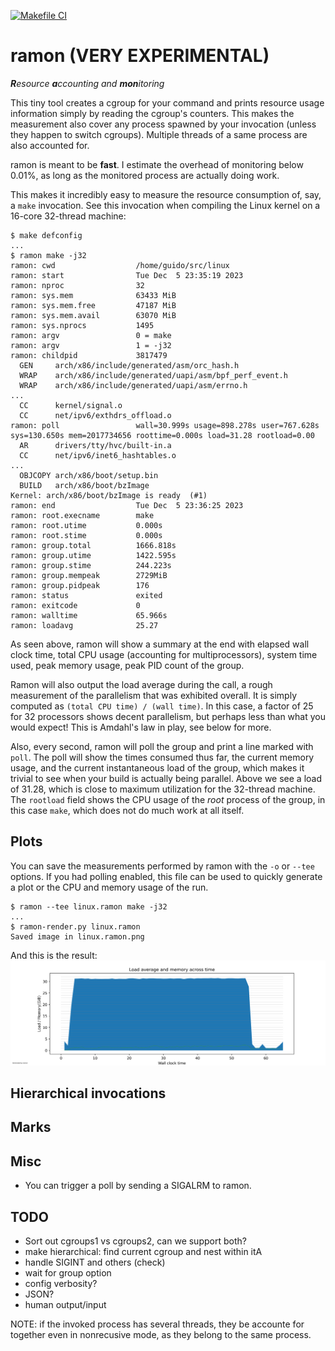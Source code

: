 [![Makefile CI](https://github.com/mtzguido/ramon/actions/workflows/ci.yml/badge.svg)](https://github.com/mtzguido/ramon/actions/workflows/ci.yml)
# ramon (VERY EXPERIMENTAL)

****R***esource ***a***ccounting and ***mon***itoring*

This tiny tool creates a cgroup for your command and prints resource
usage information simply by reading the cgroup's counters. This makes
the measurement also cover any process spawned by your invocation
(unless they happen to switch cgroups). Multiple threads of a same
process are also accounted for.

ramon is meant to be **fast**. I estimate the overhead of monitoring
below 0.01%, as long as the monitored process are actually doing work.

This makes it incredibly easy to measure the resource consumption of,
say, a `make` invocation. See this invocation when compiling the Linux
kernel on a 16-core 32-thread machine:
```
$ make defconfig
...
$ ramon make -j32
ramon: cwd                  /home/guido/src/linux
ramon: start                Tue Dec  5 23:35:19 2023
ramon: nproc                32
ramon: sys.mem              63433 MiB
ramon: sys.mem.free         47187 MiB
ramon: sys.mem.avail        63070 MiB
ramon: sys.nprocs           1495
ramon: argv                 0 = make
ramon: argv                 1 = -j32
ramon: childpid             3817479
  GEN     arch/x86/include/generated/asm/orc_hash.h
  WRAP    arch/x86/include/generated/uapi/asm/bpf_perf_event.h
  WRAP    arch/x86/include/generated/uapi/asm/errno.h
...
  CC      kernel/signal.o
  CC      net/ipv6/exthdrs_offload.o
ramon: poll                 wall=30.999s usage=898.278s user=767.628s sys=130.650s mem=2017734656 roottime=0.000s load=31.28 rootload=0.00
  AR      drivers/tty/hvc/built-in.a
  CC      net/ipv6/inet6_hashtables.o
...
  OBJCOPY arch/x86/boot/setup.bin
  BUILD   arch/x86/boot/bzImage
Kernel: arch/x86/boot/bzImage is ready  (#1)
ramon: end                  Tue Dec  5 23:36:25 2023
ramon: root.execname        make
ramon: root.utime           0.000s
ramon: root.stime           0.000s
ramon: group.total          1666.818s
ramon: group.utime          1422.595s
ramon: group.stime          244.223s
ramon: group.mempeak        2729MiB
ramon: group.pidpeak        176
ramon: status               exited
ramon: exitcode             0
ramon: walltime             65.966s
ramon: loadavg              25.27
```

As seen above, ramon will show a summary at the end with elapsed wall
clock time, total CPU usage (accounting for multiprocessors), system
time used, peak memory usage, peak PID count of the group.

Ramon will also output the load average during the call, a rough
measurement of the parallelism that was exhibited overall. It is simply
computed as `(total CPU time) / (wall time)`. In this case, a factor
of 25 for 32 processors shows decent parallelism, but perhaps less than
what you would expect! This is Amdahl's law in play, see below for more.

Also, every second, ramon will poll the group and print a line marked
with `poll`. The poll will show the times consumed thus far, the current
memory usage, and the current instantaneous load of the group, which
makes it trivial to see when your build is actually being parallel. Above
we see a load of 31.28, which is close to maximum utilization for the 32-thread
machine. The `rootload` field shows the CPU usage of the *root* process of the
group, in this case `make`, which does not do much work at all itself.

## Plots

You can save the measurements performed by ramon with the `-o` or
`--tee` options. If you had polling enabled, this file can be used to
quickly generate a plot or the CPU and memory usage of the run.
```
$ ramon --tee linux.ramon make -j32
...
$ ramon-render.py linux.ramon
Saved image in linux.ramon.png
```
And this is the result:
![Example Linux build](img/linux.ramon.png)


## Hierarchical invocations

## Marks

## Misc

- You can trigger a poll by sending a SIGALRM to ramon.

## TODO
- Sort out cgroups1 vs cgroups2, can we support both?
- make hierarchical: find current cgroup and nest within itA
- handle SIGINT and others (check)
- wait for group option
- config verbosity?
- JSON?
- human output/input

NOTE: if the invoked process has several threads,
they be accounte for together even in nonrecusive mode,
as they belong to the same process.
